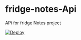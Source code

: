 # fridge-notes-Api
APi for fridge Notes project

<a href="https://dashboard.heroku.com/new?template=https://github.com/NameName/fridge-notes-Api.git">
  <img src="https://www.herokucdn.com/deploy/button.svg" alt="Deploy">
</a>
